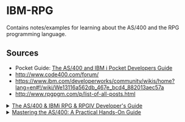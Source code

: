 # IBM-RPG
Contains notes/examples for learning about the AS/400 and the RPG programming language.

## Sources
* Pocket Guide: [The AS/400 and IBM i Pocket Developers Guide](https://www.amazon.com/400-IBM-Pocket-Developers-Guide-ebook/dp/B01MCT9A3X/ref=sr_1_sc_1?ie=UTF8&qid=1536415669&sr=8-1-spell)
* http://www.code400.com/forum/
* https://www.ibm.com/developerworks/community/wikis/home?lang=en#!/wiki/We13116a562db_467e_bcd4_882013aec57a
* http://www.rpgpgm.com/p/list-of-all-posts.html

<details>
  <summary>
    <a href="https://www.amazon.com/gp/product/0998268313/ref=oh_aui_search_detailpage?ie=UTF8&psc=1">
      The AS/400 & IBMi RPG & RPGIV Developer's Guide
    </a>
  </summary>
  <li> Chapter 01 - Introduction to the RPG Language </li>
  <li> Chapter 02 - The History of the RPG Language </li>
  <li> Chapter 03 - Understanding the RPG Fixed Logic Cycle </li>
  <li> Chapter 04 - Developing RPG Applications </li>
  <li> Chapter 05 - Your First RPG Program </li>
  <li> Chapter 06 - The Specifics of RPG Coding - Control Spec. </li>
  <li> Chapter 07 - The Specifics of RPG Coding - File Desc. & Line Counter </li>
  <li> Chapter 08 - The Specifics of RPG Coding - Input By Example </li>
  <li> Chapter 09 - The Specifics of RPG Coding - Input Structures, Constants </li>
  <li> Chapter 10 - The Specifics of RPG Coding - Calculations By Example </li>
  <li> Chapter 11 - The Specifics of RPG Coding - Output By Example </li>
  <li> Chapter 12 - Decoding and Debugging RPG Programs </li>
  <li> Chapter 13 - Introduction to RPGIV </li>
  <li> Chapter 14 - RPG (/400) Operations </li>
  <li> Chapter 15 - RPGIV Operations and Built-In Functions </li>
  <li> Chapter 16 - RPG Arrays and Programming Structures </li>
  <li> Chapter 17 - RPG Data Structures </li> 
  <li> Chapter 18 - String Coding In RPG </li>
  <li> Chapter 19 - RPG/400 & RPGIV Structured Programming </li>
  <li> Chapter 20 - Interactive RPG Programming </li>
  <li> Chapter 21 - RPG Subfile Programming </li>
  <li> Chapter 22 - RPG Database & Inter-Program Operations in Action </li>
  <li> Chapter 23 - Case Study Part I: RPG Operations in Action </li> 
  <li> Chapter 24 - Case Study Part II: RPG Operations in Action </li>
  <li> Chapter 25 - ILE & Static Binding </li>
  <li> Chapter 26 - RPGIV Procedures and Functions </li>
  <li> Chapter 27 - Free Format RPG/FREE </li>
  <li> Chapter 28 - Using Embedded SQL in RPG Programs </li> 
  <li> Chapter 29 - Last Chapter - Latest & Greatest in RPGIV </li>
</details>
<details>
  <summary>
    <a href="https://www.amazon.com/gp/product/1583040706/ref=oh_aui_search_detailpage?ie=UTF8&psc=1">
      Mastering the AS/400: A Practical Hands-On Guide
    </a>
  </summary>
<li> Lesson 01 - Communicating with the System </li>
<li> Lesson 02 - Using CL </li>
<li> Lesson 03 - Objects </li>
<li> Lesson 04 - Handling Spooled Files </li>
<li> Lesson 05 - Describing a Database File </li> 
<li> Lesson 06 - Creating and Using an Externally Described Database File </li>
<li> Lesson 07 - Introduction to Query/400 </li>
<li> Lesson 08 - Using Logical Files </li>
<li> Lesson 09 - Additional Database Facilities </li>
<li> Lesson 10 - Using DFU and SQL </li>
<li> Lesson 11 - Using SDA </li>
<li> Lesson 12 - Getting Started with CL Programming </li>
</details>
